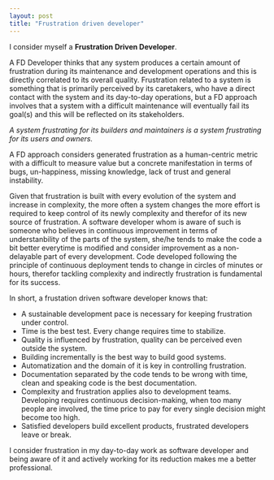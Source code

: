 ```yaml
---
layout: post
title: "Frustration driven developer"
---
```


I consider myself a __Frustration Driven Developer__.

A FD Developer thinks that any system produces a certain amount of frustration during its maintenance and development operations and this is directly correlated to its overall quality.
Frustration related to a system is something that is primarily perceived by its caretakers, who have a direct contact with the system and its day-to-day operations, but a FD approach involves that a system with a difficult maintenance will eventually fail its goal(s) and this will be reflected on its stakeholders.

*A system frustrating for its builders and maintainers is a system frustrating for its users and owners.*

A FD approach considers generated frustration as a human-centric metric with a difficult to measure value but a concrete manifestation in terms of bugs, un-happiness, missing knowledge, lack of trust and general instability.

Given that frustration is built with every evolution of the system and increase in complexity, the more often a system changes the more effort is required to keep control of its newly complexity and therefor of its new source of frustration.
A software developer whom is aware of such is someone who believes in continuous improvement in terms of understanbility of the parts of the system, she/he tends to make the code a bit better everytime is modified and consider improvement as a non-delayable part of every development.
Code developed following the principle of continuous deployment tends to change in circles of minutes or hours, therefor tackling complexity and indirectly frustration is fundamental for its success.

In short, a frustation driven software developer knows that:
- A sustainable development pace is necessary for keeping frustration under control.
- Time is the best test. Every change requires time to stabilize.
- Quality is influenced by frustration, quality can be perceived even outside the system.
- Building incrementally is the best way to build good systems.
- Automatization and the domain of it is key in controlling frustration.
- Documentation separated by the code tends to be wrong with time, clean and speaking code is the best documentation.
- Complexity and frustration applies also to development teams. Developing requires continuous decision-making, when too many people are involved, the time price to pay for every single decision might become too high.
- Satisfied developers build excellent products, frustrated developers leave or break.

I consider frustration in my day-to-day work as software developer and being aware of it and actively working for its reduction makes me a better professional.
